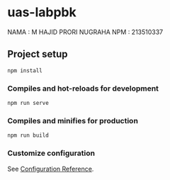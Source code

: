 # uas-labpbk
NAMA : M HAJID PRORI NUGRAHA
NPM  : 213510337
## Project setup
```
npm install
```

### Compiles and hot-reloads for development
```
npm run serve
```

### Compiles and minifies for production
```
npm run build
```

### Customize configuration
See [Configuration Reference](https://cli.vuejs.org/config/).
